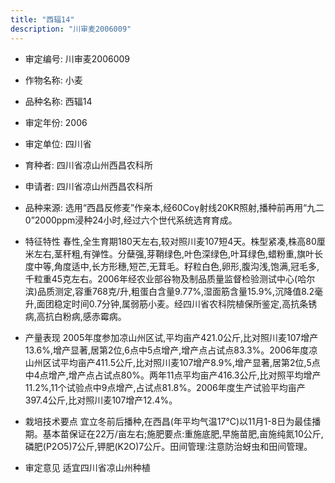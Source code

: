 ```yaml
---
title: "西辐14"
description: "川审麦2006009"
---
```

* 审定编号:  川审麦2006009

*  作物名称:  小麦

*  品种名称:  西辐14

*  审定年份:  2006

*  审定单位:  四川省

* 育种者:  四川省凉山州西昌农科所

*  申请者:  四川省凉山州西昌农科所

*  品种来源:  选用“西昌反修麦”作亲本,经60Coγ射线20KR照射,播种前再用“九二0”2000ppm浸种24小时,经过六个世代系统选育育成。

*  特征特性
春性,全生育期180天左右,较对照川麦107短4天。株型紧凑,株高80厘米左右,茎秆粗,有弹性。分蘖强,芽鞘绿色,叶色深绿色,叶耳绿色,蜡粉重,旗叶长度中等,角度适中,长方形穗,短芒,无茸毛。籽粒白色,卵形,腹沟浅,饱满,冠毛多,千粒重45克左右。2006年经农业部谷物及制品质量监督检验测试中心(哈尔滨)品质测定,容重768克/升,粗蛋白含量9.77%,湿面筋含量15.9%,沉降值8.2毫升,面团稳定时间0.7分钟,属弱筋小麦。经四川省农科院植保所鉴定,高抗条锈病,高抗白粉病,感赤霉病。

*  产量表现
2005年度参加凉山州区试,平均亩产421.0公斤,比对照川麦107增产13.6%,增产显著,居第2位,6点中5点增产,增产点占试点83.3%。2006年度凉山州区试平均亩产411.5公斤,比对照川麦107增产8.9%,增产显著,居第2位,5点中4点增产,增产点占试点80%。两年11点平均亩产416.3公斤,比对照平均增产11.2%,11个试验点中9点增产,占试点81.8%。2006年度生产试验平均亩产397.4公斤,比对照川麦107增产12.4%。

*  栽培技术要点
宜立冬前后播种,在西昌(年平均气温17℃)以11月1-8日为最佳播期。基本苗保证在22万/亩左右;施肥要点:重施底肥,早施苗肥,亩施纯氮10公斤,磷肥(P2O5)7公斤,钾肥(K2O)7公斤。田间管理:注意防治蚜虫和田间管理。

*  审定意见
适宜四川省凉山州种植
